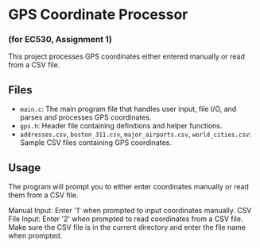 # GPS Coordinate Processor 
### (for EC530, Assignment 1)

This project processes GPS coordinates either entered manually or read from a CSV file.

## Files

- `main.c`: The main program file that handles user input, file I/O, and parses and processes GPS coordinates.
- `gps.h`: Header file containing definitions and helper functions.
- `addresses.csv`, `boston_311.csv`, `major_airports.csv`, `world_cities.csv`: Sample CSV files containing GPS coordinates.

## Usage

The program will prompt you to either enter coordinates manually or read them from a CSV file.

Manual Input: Enter '1' when prompted to input coordinates manually.
CSV File Input: Enter '2' when prompted to read coordinates from a CSV file. Make sure the CSV file is in the current directory and enter the file name when prompted.

